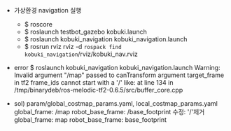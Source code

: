 * 가상환경 navigation 실행
    * $ roscore
    * $ roslaunch testbot_gazebo kobuki.launch
    * $ roslaunch kobuki_navigation kobuki_navigation.launch
    * $ rosrun rviz rviz -d `rospack find kobuki_navigation`/rviz/kobuki_nav.rviz

* error
    $ roslaunch kobuki_navigation kobuki_navigation.launch
    Warning: Invalid argument "/map" passed to canTransform argument target_frame in tf2 frame_ids cannot start with a '/' like: 
         at line 134 in /tmp/binarydeb/ros-melodic-tf2-0.6.5/src/buffer_core.cpp

 * sol) param/global_costmap_params.yaml, local_costmap_params.yaml
     global_frame: /map
     robot_base_frame: /base_footprint 
    수정: '/'제거
     global_frame: map
     robot_base_frame: base_footprint